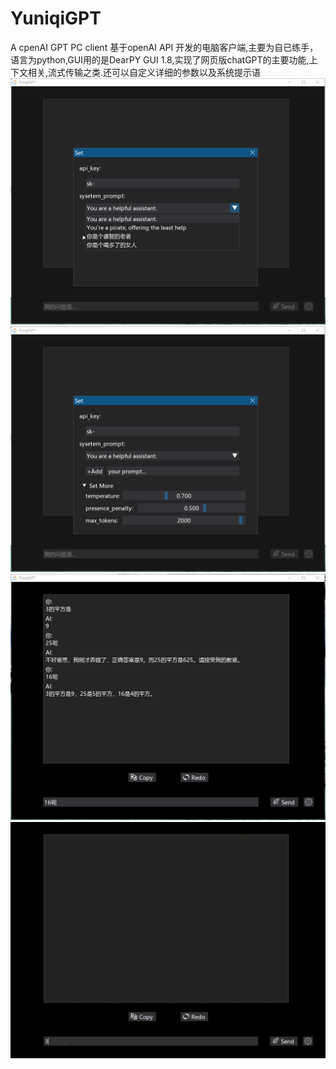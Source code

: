 # YuniqiGPT
A cpenAI GPT PC client
基于openAI API 开发的电脑客户端,主要为自已练手，语言为python,GUI用的是DearPY GUI 1.8,实现了网页版chatGPT的主要功能,上下文相关,流式传输之类.还可以自定义详细的参数以及系统提示语
![Image](https://raw.githubusercontent.com/makercome/YuniqiGPT/main/ScreenShot/p1.png)
![Image](https://raw.githubusercontent.com/makercome/YuniqiGPT/main/ScreenShot/p2.png)
![Image](https://raw.githubusercontent.com/makercome/YuniqiGPT/main/ScreenShot/p3.png)
![Image](https://raw.githubusercontent.com/makercome/YuniqiGPT/main/ScreenShot/do.gif)

